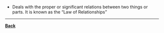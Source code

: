 - Deals with the proper or significant relations between two things or parts. It is known as the “Law of Relationships”

---
**[Back](PrincipleArtisticComposition)**